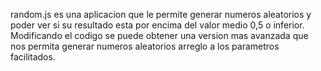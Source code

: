 random.js es una aplicacion que le permite generar numeros aleatorios y poder
ver si su resultado esta por encima del valor medio 0,5 o inferior.
Modificando el codigo se puede obtener una version mas avanzada que nos permita
generar numeros aleatorios arreglo a los parametros facilitados.
